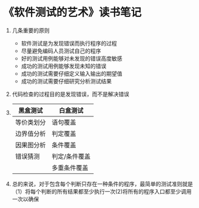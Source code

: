 # 《软件测试的艺术》读书笔记
1. 几条重要的原则 
	- 软件测试是为发现错误而执行程序的过程
	- 尽量避免编码人员测试自己的程序
	- 好的测试用例能够对未发现的错误高度敏感
	- 成功的测试用例能够发现未知的错误
	- 成功的测试需要仔细定义输入输出的期望值
	- 成功的测试需要仔细研究分析测试结果
2. 代码检查的过程目的是发现错误，而不是解决错误

3.	黑盒测试|白盒测试|
	-------|-------|
	等价类划分|语句覆盖|
	边界值分析|判定覆盖|
	因果图分析|条件覆盖|
	错误猜测|判定/条件覆盖|
	<br>|多重条件覆盖|

4. 总的来说，对于包含每个判断只存在一种条件的程序，最简单的测试准则就是（1）将每个判断的所有结果都至少执行一次(2)将所有的程序入口都至少调用一次以确保
